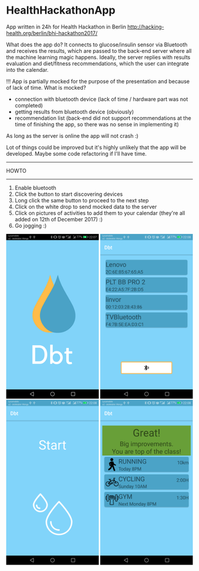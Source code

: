 # HealthHackathonApp
App written in 24h for Health Hackathon in Berlin http://hacking-health.org/berlin/bhi-hackathon2017/

What does the app do? It connects to glucose/insulin sensor via Bluetooth and receives the results, which are passed to the back-end 
server where all the machine learning magic happens. Ideally, the server replies with results evaluation and diet/fitness recommendations, 
which the user can integrate into the calendar.

!!! App is partially mocked for the purpose of the presentation and because of lack of time. 
What is mocked?
- connection with bluetooth device (lack of time / hardware part was not completed)
- getting results from bluetooth device (obviously)
- recommendation list (back-end did not support recommendations at the time of finishing the app, so there was no sense in implementing it)

As long as the server is online the app will not crash :) 

Lot of things could be improved but it's highly unlikely that the app will be developed. Maybe some code refactoring if I'll have time.

***********
 HOWTO 
***********
1. Enable bluetooth
2. Click the button to start discovering devices
3. Long click the same button to proceed to the next step
4. Click on the white drop to send mocked data to the server
5. Click on pictures of activities to add them to your calendar (they're all added on 12th of December 2017) :)
6. Go jogging :)

<img src="https://raw.githubusercontent.com/kai-chi/HealthHackathonApp/master/screenshots/Screenshot_20171213-220750.png" width="250"> <img src="https://raw.githubusercontent.com/kai-chi/HealthHackathonApp/master/screenshots/Screenshot_20171213-220802.png" width="250"> <br />
<img src="https://raw.githubusercontent.com/kai-chi/HealthHackathonApp/master/screenshots/Screenshot_20171213-220809.png" width="250"> <img src="https://raw.githubusercontent.com/kai-chi/HealthHackathonApp/master/screenshots/Screenshot_20171213-220818.png" width="250">
